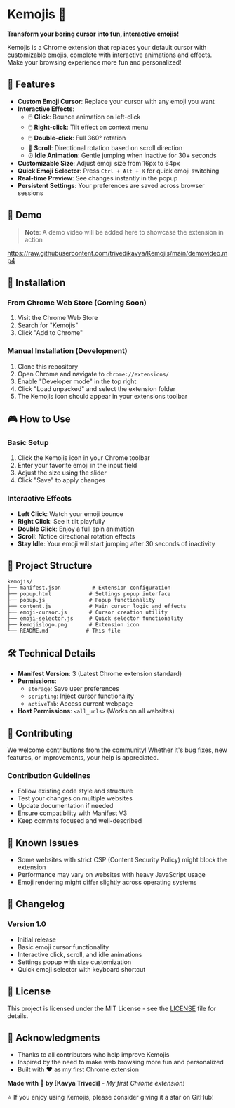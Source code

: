 # Kemojis 🎯

**Transform your boring cursor into fun, interactive emojis!**

Kemojis is a Chrome extension that replaces your default cursor with customizable emojis, complete with interactive animations and effects. Make your browsing experience more fun and personalized!

## 🌟 Features

- **Custom Emoji Cursor**: Replace your cursor with any emoji you want
- **Interactive Effects**: 
  - 🖱️ **Click**: Bounce animation on left-click
  - 🖱️ **Right-click**: Tilt effect on context menu
  - 🖱️ **Double-click**: Full 360° rotation
  - 📜 **Scroll**: Directional rotation based on scroll direction
  - ⏰ **Idle Animation**: Gentle jumping when inactive for 30+ seconds
- **Customizable Size**: Adjust emoji size from 16px to 64px
- **Quick Emoji Selector**: Press `Ctrl + Alt + K` for quick emoji switching
- **Real-time Preview**: See changes instantly in the popup
- **Persistent Settings**: Your preferences are saved across browser sessions

## 🎥 Demo

> **Note**: A demo video will be added here to showcase the extension in action

https://raw.githubusercontent.com/trivedikavya/Kemojis/main/demovideo.mp4



## 🚀 Installation

### From Chrome Web Store (Coming Soon)
1. Visit the Chrome Web Store
2. Search for "Kemojis"
3. Click "Add to Chrome"

### Manual Installation (Development)
1. Clone this repository
2. Open Chrome and navigate to `chrome://extensions/`
3. Enable "Developer mode" in the top right
4. Click "Load unpacked" and select the extension folder
5. The Kemojis icon should appear in your extensions toolbar

## 🎮 How to Use

### Basic Setup
1. Click the Kemojis icon in your Chrome toolbar
2. Enter your favorite emoji in the input field
3. Adjust the size using the slider
4. Click "Save" to apply changes

### Interactive Effects
- **Left Click**: Watch your emoji bounce
- **Right Click**: See it tilt playfully  
- **Double Click**: Enjoy a full spin animation
- **Scroll**: Notice directional rotation effects
- **Stay Idle**: Your emoji will start jumping after 30 seconds of inactivity

## 📁 Project Structure

```
kemojis/
├── manifest.json          # Extension configuration
├── popup.html            # Settings popup interface
├── popup.js              # Popup functionality
├── content.js            # Main cursor logic and effects
├── emoji-cursor.js       # Cursor creation utility
├── emoji-selector.js     # Quick selector functionality
├── kemojislogo.png       # Extension icon
└── README.md            # This file
```

## 🛠️ Technical Details

- **Manifest Version**: 3 (Latest Chrome extension standard)
- **Permissions**: 
  - `storage`: Save user preferences
  - `scripting`: Inject cursor functionality
  - `activeTab`: Access current webpage
- **Host Permissions**: `<all_urls>` (Works on all websites)

## 🤝 Contributing

We welcome contributions from the community! Whether it's bug fixes, new features, or improvements, your help is appreciated.

### Contribution Guidelines

- Follow existing code style and structure
- Test your changes on multiple websites
- Update documentation if needed
- Ensure compatibility with Manifest V3
- Keep commits focused and well-described

## 🐛 Known Issues

- Some websites with strict CSP (Content Security Policy) might block the extension
- Performance may vary on websites with heavy JavaScript usage
- Emoji rendering might differ slightly across operating systems

## 📝 Changelog

### Version 1.0
- Initial release
- Basic emoji cursor functionality
- Interactive click, scroll, and idle animations
- Settings popup with size customization
- Quick emoji selector with keyboard shortcut

## 📄 License

This project is licensed under the MIT License - see the [LICENSE](LICENSE) file for details.

## 🙏 Acknowledgments

- Thanks to all contributors who help improve Kemojis
- Inspired by the need to make web browsing more fun and personalized
- Built with ❤️ as my first Chrome extension



**Made with 🎯 by [Kavya Trivedi]** - *My first Chrome extension!*

⭐ If you enjoy using Kemojis, please consider giving it a star on GitHub!

